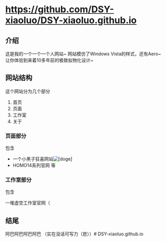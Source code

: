 # https://github.com/DSY-xiaoluo/DSY-xiaoluo.github.io

## 介绍
这是我的一个一个一个人网站~
网站模仿了Windows Vista的样式，还有Aero~
让你体验到来着10多年前的极致拟物化设计~

## 网站结构
这个网站分为几个部分
1. 首页
2. 页面
3. 工作室
4. 关于

### 页面部分
包含
- 一个小黑子狂喜网站![[doge]](https://i0.hdslb.com/bfs/emote/3087d273a78ccaff4bb1e9972e2ba2a7583c9f11.png "[doge]")
- HOMO14系列官网
等

### 工作室部分
包含

一堆虚空工作室官网（

## 结尾
阿巴阿巴阿巴阿巴
（实在没话可写力（悲））# DSY-xiaoluo.github.io
